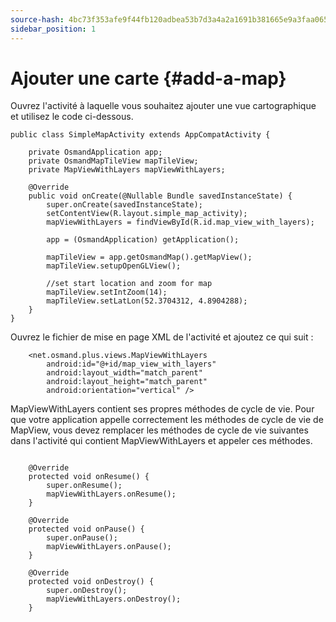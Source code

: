 ```yaml
---
source-hash: 4bc73f353afe9f44fb120adbea53b7d3a4a2a1691b381665e9a3faa06545e719
sidebar_position: 1
---
```


# Ajouter une carte {#add-a-map}
Ouvrez l'activité à laquelle vous souhaitez ajouter une vue cartographique et utilisez le code ci-dessous.

```
public class SimpleMapActivity extends AppCompatActivity {

	private OsmandApplication app;
	private OsmandMapTileView mapTileView;
	private MapViewWithLayers mapViewWithLayers;

	@Override
	public void onCreate(@Nullable Bundle savedInstanceState) {
		super.onCreate(savedInstanceState);
		setContentView(R.layout.simple_map_activity);
		mapViewWithLayers = findViewById(R.id.map_view_with_layers);

		app = (OsmandApplication) getApplication();

		mapTileView = app.getOsmandMap().getMapView();
		mapTileView.setupOpenGLView();

		//set start location and zoom for map
		mapTileView.setIntZoom(14);
		mapTileView.setLatLon(52.3704312, 4.8904288);
	}
}
```

Ouvrez le fichier de mise en page XML de l'activité et ajoutez ce qui suit :

```
	<net.osmand.plus.views.MapViewWithLayers
		android:id="@+id/map_view_with_layers"
		android:layout_width="match_parent"
		android:layout_height="match_parent"
		android:orientation="vertical" />		
```

MapViewWithLayers contient ses propres méthodes de cycle de vie. Pour que votre application appelle correctement les méthodes de cycle de vie de MapView, vous devez remplacer les méthodes de cycle de vie suivantes dans l'activité qui contient MapViewWithLayers et appeler ces méthodes.

```

	@Override
	protected void onResume() {
		super.onResume();
		mapViewWithLayers.onResume();
	}

	@Override
	protected void onPause() {
		super.onPause();
		mapViewWithLayers.onPause();
	}

	@Override
	protected void onDestroy() {
		super.onDestroy();
		mapViewWithLayers.onDestroy();
	}
```